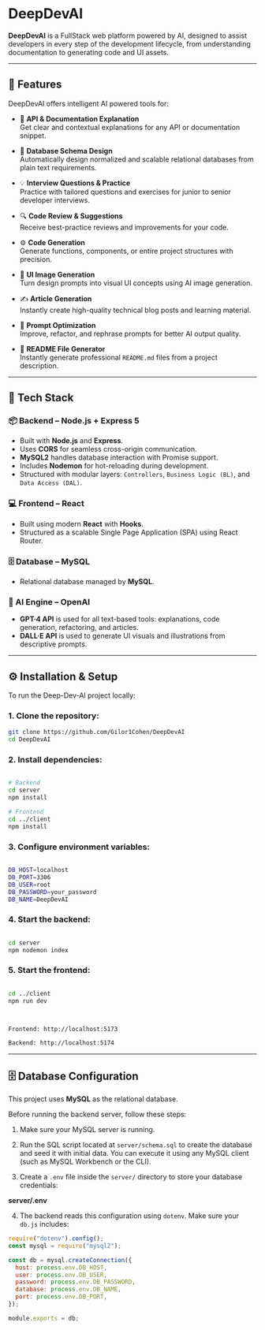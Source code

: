# DeepDevAI

**DeepDevAI** is a FullStack web platform powered by AI, designed to assist developers in every step of the development lifecycle, from understanding documentation to generating code and UI assets.

---

## 🚀 Features

DeepDevAI offers intelligent AI powered tools for:

- 📘 **API & Documentation Explanation**  
  Get clear and contextual explanations for any API or documentation snippet.

- 🧠 **Database Schema Design**  
  Automatically design normalized and scalable relational databases from plain text requirements.

- 💡 **Interview Questions & Practice**  
  Practice with tailored questions and exercises for junior to senior developer interviews.

- 🔍 **Code Review & Suggestions**  
  Receive best-practice reviews and improvements for your code.

- ⚙️ **Code Generation**  
  Generate functions, components, or entire project structures with precision.

- 🎨 **UI Image Generation**  
  Turn design prompts into visual UI concepts using AI image generation.

- ✍️ **Article Generation**  
  Instantly create high-quality technical blog posts and learning material.

- 🧾 **Prompt Optimization**  
  Improve, refactor, and rephrase prompts for better AI output quality.

- 📄 **README File Generator**  
  Instantly generate professional `README.md` files from a project description.

---

## 🧩 Tech Stack

### 📦 Backend – Node.js + Express 5

- Built with **Node.js** and **Express**.
- Uses **CORS** for seamless cross-origin communication.
- **MySQL2** handles database interaction with Promise support.
- Includes **Nodemon** for hot-reloading during development.
- Structured with modular layers: `Controllers`, `Business Logic (BL)`, and `Data Access (DAL)`.

### 💻 Frontend – React

- Built using modern **React** with **Hooks**.
- Structured as a scalable Single Page Application (SPA) using React Router.

### 🗄 Database – MySQL

- Relational database managed by **MySQL**.

### 🤖 AI Engine – OpenAI

- **GPT·4 API** is used for all text-based tools: explanations, code generation, refactoring, and articles.
- **DALL·E API** is used to generate UI visuals and illustrations from descriptive prompts.

---

## ⚙️ Installation & Setup

To run the Deep-Dev-AI project locally:

### 1. Clone the repository:

```bash
git clone https://github.com/Gilor1Cohen/DeepDevAI
cd DeepDevAI
```

### 2. Install dependencies:

```bash

# Backend
cd server
npm install

# Frontend
cd ../client
npm install
```

### 3. Configure environment variables:

```bash

DB_HOST=localhost
DB_PORT=3306
DB_USER=root
DB_PASSWORD=your_password
DB_NAME=DeepDevAI


```

### 4. Start the backend:

```bash

cd server
npm nodemon index

```

### 5. Start the frontend:

```bash

cd ../client
npm run dev


```

```bash


Frontend: http://localhost:5173

Backend: http://localhost:5174

```

---

## 🗄️ Database Configuration

This project uses **MySQL** as the relational database.

Before running the backend server, follow these steps:

1. Make sure your MySQL server is running.
2. Run the SQL script located at `server/schema.sql` to create the database and seed it with initial data.
   You can execute it using any MySQL client (such as MySQL Workbench or the CLI).

3. Create a `.env` file inside the `server/` directory to store your database credentials:

**server/.env**

4. The backend reads this configuration using `dotenv`.
   Make sure your `db.js` includes:

```js
require("dotenv").config();
const mysql = require("mysql2");

const db = mysql.createConnection({
  host: process.env.DB_HOST,
  user: process.env.DB_USER,
  password: process.env.DB_PASSWORD,
  database: process.env.DB_NAME,
  port: process.env.DB_PORT,
});

module.exports = db;
```
